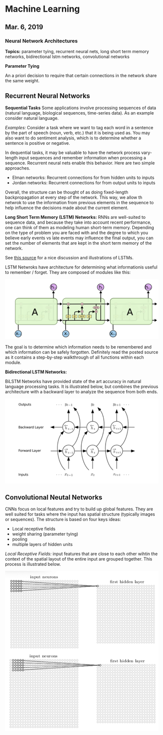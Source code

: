 # Machine Learning 

## Mar. 6, 2019 

### Neural Network Architectures

**Topics:** parameter tying, recurrent neural nets, long short term memory networks, bidirectional lstm networks, convolutional networks

**Parameter Tying**

An a priori decision to require that certain connections in the network share the same weight.

## Recurrent Neural Networks

**Sequential Tasks** Some applications involve processing sequences of data (natural language, biological sequences, time-series data). As an example consider natural language.

*Examples:* Consider a task where we want to tag each word in a sentence by the part of speech (noun, verb, etc.) that it is being used as. You may also want to do sentiment analysis, which is to determine whether a sentence is positive or negative.

In dequential tasks, it may be valuable to have the network process vary-length input sequences and remember information when processing a sequence. Recurrent neural nets enable this behavior. Here are two simple approaches.

- Elman networks: Recurrent connections for from hidden units to inputs
- Jordan networks: Recurrent connections for from output units to inputs

Overall, the structure can be thought of as doing fixed-length backpropagation at every step of the network. This way, we allow th netwrok to use the information from previous elements in the sequence to help influence the decisions made about the current element.

**Long Short Term Memory (LSTM) Networks:** RNNs are well-suited to sequence data, and because they take into account recent performance, one can think of them as modeling human short-term memory. Depending on the type of problem you are faced with and the degree to which you believe early events vs late events may influence the final output, you can set the number of elements that are kept in the short term memory of the network.

See [this source](http://colah.github.io/posts/2015-08-Understanding-LSTMs/) for a nice discussion and illustrations of LSTMs. 

LSTM Netwroks have architecture for determining what informationis useful to remember / forget. They are composed of modules like this:

![](./images/lstm1.png)

The goal is to determine which information needs to be remembered and which information can be safely forgotten. Definitely read the posted source as it contains a step-by-step walkthrough of all functions within each module.

**Bidirectional LSTM Networks:**

BiLSTM Networks have provided state of the art accuracy in natural language processing tasks. It is illustrated below, but combines the previous architecture with a backward layer to analyze the sequence from both ends.

![](./images/bidlstm.png)

## Convolutional Neutal Networks

CNNs focus on local features and try to build up global features. They are well suited for tasks where the input has spatial structure (typically images or sequences). The structure is based on four keys ideas:

- Local receptive fields
- weight sharing (parameter tying)
- pooling
- multiple layers of hidden units

*Local Receptive Fields:* input features that are close to each other wihtin the context of the spatial layout of the entire input are grouped together. This process is illustrated below. 

![](./images/cnn1.png)

